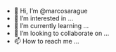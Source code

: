 - 👋 Hi, I’m @marcosarague
- 👀 I’m interested in ...
- 🌱 I’m currently learning ...
- 💞️ I’m looking to collaborate on ...
- 📫 How to reach me ...

<!---
marcosarague/marcosarague is a ✨ special ✨ repository because its `README.md` (this file) appears on your GitHub profile.
You can click the Preview link to take a look at your changes.
--->
